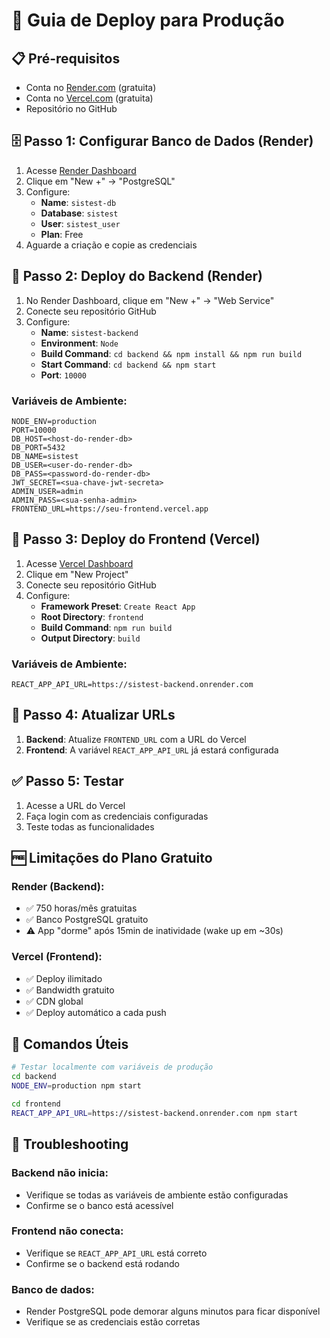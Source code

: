 # 🚀 Guia de Deploy para Produção

## 📋 Pré-requisitos
- Conta no [Render.com](https://render.com) (gratuita)
- Conta no [Vercel.com](https://vercel.com) (gratuita)
- Repositório no GitHub

## 🗄️ **Passo 1: Configurar Banco de Dados (Render)**

1. Acesse [Render Dashboard](https://dashboard.render.com)
2. Clique em "New +" → "PostgreSQL"
3. Configure:
   - **Name**: `sistest-db`
   - **Database**: `sistest`
   - **User**: `sistest_user`
   - **Plan**: Free
4. Aguarde a criação e copie as credenciais

## 🔧 **Passo 2: Deploy do Backend (Render)**

1. No Render Dashboard, clique em "New +" → "Web Service"
2. Conecte seu repositório GitHub
3. Configure:
   - **Name**: `sistest-backend`
   - **Environment**: `Node`
   - **Build Command**: `cd backend && npm install && npm run build`
   - **Start Command**: `cd backend && npm start`
   - **Port**: `10000`

### Variáveis de Ambiente:
```env
NODE_ENV=production
PORT=10000
DB_HOST=<host-do-render-db>
DB_PORT=5432
DB_NAME=sistest
DB_USER=<user-do-render-db>
DB_PASS=<password-do-render-db>
JWT_SECRET=<sua-chave-jwt-secreta>
ADMIN_USER=admin
ADMIN_PASS=<sua-senha-admin>
FRONTEND_URL=https://seu-frontend.vercel.app
```

## 🎨 **Passo 3: Deploy do Frontend (Vercel)**

1. Acesse [Vercel Dashboard](https://vercel.com/dashboard)
2. Clique em "New Project"
3. Conecte seu repositório GitHub
4. Configure:
   - **Framework Preset**: `Create React App`
   - **Root Directory**: `frontend`
   - **Build Command**: `npm run build`
   - **Output Directory**: `build`

### Variáveis de Ambiente:
```env
REACT_APP_API_URL=https://sistest-backend.onrender.com
```

## 🔄 **Passo 4: Atualizar URLs**

1. **Backend**: Atualize `FRONTEND_URL` com a URL do Vercel
2. **Frontend**: A variável `REACT_APP_API_URL` já estará configurada

## ✅ **Passo 5: Testar**

1. Acesse a URL do Vercel
2. Faça login com as credenciais configuradas
3. Teste todas as funcionalidades

## 🆓 **Limitações do Plano Gratuito**

### Render (Backend):
- ✅ 750 horas/mês gratuitas
- ✅ Banco PostgreSQL gratuito
- ⚠️ App "dorme" após 15min de inatividade (wake up em ~30s)

### Vercel (Frontend):
- ✅ Deploy ilimitado
- ✅ Bandwidth gratuito
- ✅ CDN global
- ✅ Deploy automático a cada push

## 🔧 **Comandos Úteis**

```bash
# Testar localmente com variáveis de produção
cd backend
NODE_ENV=production npm start

cd frontend
REACT_APP_API_URL=https://sistest-backend.onrender.com npm start
```

## 🐛 **Troubleshooting**

### Backend não inicia:
- Verifique se todas as variáveis de ambiente estão configuradas
- Confirme se o banco está acessível

### Frontend não conecta:
- Verifique se `REACT_APP_API_URL` está correto
- Confirme se o backend está rodando

### Banco de dados:
- Render PostgreSQL pode demorar alguns minutos para ficar disponível
- Verifique se as credenciais estão corretas
